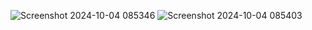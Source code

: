 ![Screenshot 2024-10-04 085346](https://github.com/user-attachments/assets/7d56b953-ae8c-4b76-8385-85a8c7271528)
![Screenshot 2024-10-04 085403](https://github.com/user-attachments/assets/0790cad5-2855-4d13-860d-ddb1559d5f97)

